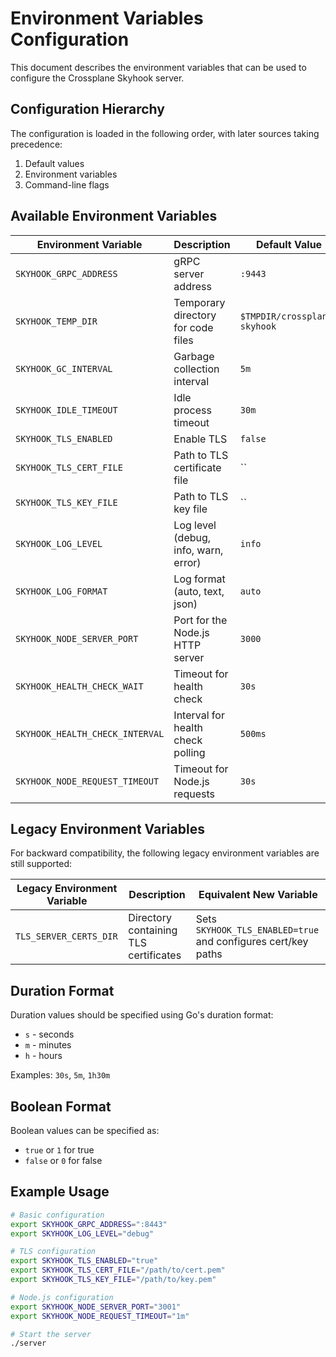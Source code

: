 # Environment Variables Configuration

This document describes the environment variables that can be used to configure the Crossplane Skyhook server.

## Configuration Hierarchy

The configuration is loaded in the following order, with later sources taking precedence:

1. Default values
2. Environment variables
3. Command-line flags

## Available Environment Variables

| Environment Variable | Description | Default Value | Example |
|----------------------|-------------|---------------|---------|
| `SKYHOOK_GRPC_ADDRESS` | gRPC server address | `:9443` | `0.0.0.0:9443` |
| `SKYHOOK_TEMP_DIR` | Temporary directory for code files | `$TMPDIR/crossplane-skyhook` | `/tmp/skyhook` |
| `SKYHOOK_GC_INTERVAL` | Garbage collection interval | `5m` | `10m` |
| `SKYHOOK_IDLE_TIMEOUT` | Idle process timeout | `30m` | `1h` |
| `SKYHOOK_TLS_ENABLED` | Enable TLS | `false` | `true` |
| `SKYHOOK_TLS_CERT_FILE` | Path to TLS certificate file | `` | `/certs/tls.crt` |
| `SKYHOOK_TLS_KEY_FILE` | Path to TLS key file | `` | `/certs/tls.key` |
| `SKYHOOK_LOG_LEVEL` | Log level (debug, info, warn, error) | `info` | `debug` |
| `SKYHOOK_LOG_FORMAT` | Log format (auto, text, json) | `auto` | `json` |
| `SKYHOOK_NODE_SERVER_PORT` | Port for the Node.js HTTP server | `3000` | `3001` |
| `SKYHOOK_HEALTH_CHECK_WAIT` | Timeout for health check | `30s` | `1m` |
| `SKYHOOK_HEALTH_CHECK_INTERVAL` | Interval for health check polling | `500ms` | `1s` |
| `SKYHOOK_NODE_REQUEST_TIMEOUT` | Timeout for Node.js requests | `30s` | `1m` |

## Legacy Environment Variables

For backward compatibility, the following legacy environment variables are still supported:

| Legacy Environment Variable | Description | Equivalent New Variable |
|----------------------------|-------------|-------------------------|
| `TLS_SERVER_CERTS_DIR` | Directory containing TLS certificates | Sets `SKYHOOK_TLS_ENABLED=true` and configures cert/key paths |

## Duration Format

Duration values should be specified using Go's duration format:

- `s` - seconds
- `m` - minutes
- `h` - hours

Examples: `30s`, `5m`, `1h30m`

## Boolean Format

Boolean values can be specified as:

- `true` or `1` for true
- `false` or `0` for false

## Example Usage

```bash
# Basic configuration
export SKYHOOK_GRPC_ADDRESS=":8443"
export SKYHOOK_LOG_LEVEL="debug"

# TLS configuration
export SKYHOOK_TLS_ENABLED="true"
export SKYHOOK_TLS_CERT_FILE="/path/to/cert.pem"
export SKYHOOK_TLS_KEY_FILE="/path/to/key.pem"

# Node.js configuration
export SKYHOOK_NODE_SERVER_PORT="3001"
export SKYHOOK_NODE_REQUEST_TIMEOUT="1m"

# Start the server
./server
```
